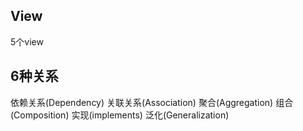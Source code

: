 ## View
5个view

## 6种关系
依赖关系(Dependency)
关联关系(Association)
聚合(Aggregation)
组合(Composition)
实现(implements)
泛化(Generalization)